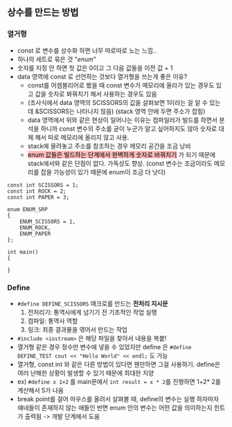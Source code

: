 
## 상수를 만드는 방법
### 열거형
- const 로 변수를 상수화 하면 너무 따로따로 노는 느낌..
- 하나의 세트로 묶은 것 "_enum_"
- 숫자를 지정 안 하면 첫 값은 0이고 그 다음 값들을 이전 값 + 1
- data 영역에 const 로 선언하는 것보다 열거형을 쓰는게 좋은 이유?
	- const를 어셈블리어로 봤을 때 const 변수가 메모리에 올라가 있는 경우도 있고 값을 숫자로 봐꿔치기 해서 사용하는 경우도 있음
	- (조사식에서 data 영역의 SCISSORS의 값을 살펴보면 1이라는 걸 알 수 있는데 &SCISSORS는 나타나지 않음) (stack 영역 안에 두면 주소가 잡힘) 
	- data 영역에서 위와 같은 현상이 일어나는 이유는 컴파일러가 빌드를 하면서 분석을 하니까 const 변수의 주소를 굳이 누군가 알고 싶어하지도 않아 숫자로 대체 해서 따로 메모리에 올리지 않고 사용. 
	- stack에 올려놓고 주소를 참조하는 경우 메모리 공간을 조금 낭비
	- <mark style="background: #FF898996;">enum 값들은 빌드하는 단계에서 완벽하게 숫자로 바꿔치기</mark> 가 되기 때문에 stack에서와 같은 단점이 없다. 가독성도 향상. (const 변수는 조금이라도 메모리를 잡을 가능성이 있기 때문에 enum이 조금 더 낫다)
```
const int SCISSORS = 1;
const int ROCK = 2;
const int PAPER = 3;

enum ENUM_SRP
{
	ENUM_SCISSORS = 1,
	ENUM_ROCK,
	ENUM_PAPER
};

int main()
{
	
}
```

### Define
- `#define DEFINE_SCISSORS` 매크로를 만드는 **전처리 지시문**
	1. 전처리기: 통역사에게 넘기기 전 기초적인 작업 실행
	2. 컴파일: 통역사 역할
	3. 링크: 최종 결과물을 엮어서 만드는 작업
- `#include <iostream>` 은 해당 파일을 찾아서 내용을 복붙!
- 열거형 같은 경우 정수만 변수에 넣을 수 있었지만 define 은 `#define DEFINE_TEST cout << "Hello World" << endl;` 도 가능
- 열거형, const int 와 같은 다른 방법이 있다면 웬만하면 그걸 사용하기. define은 여러 난해한 상황이 발생할 수 있기 때문에 최대한 지양
- ex) `#define x 1+2` 를 main문에서 `int result = x * 2`를 진행하면 1+2* 2를 계산해서 5가 나옴
- break point를 걸어 마우스를 올려서 살펴볼 때, define의 변수는 실행 하자마자 얘네들이 존재하지 않는 애들인 반면 enum 안의 변수는 어떤 값을 의미하는지 힌트가 출력됨 -> 개발 단계에서 도움